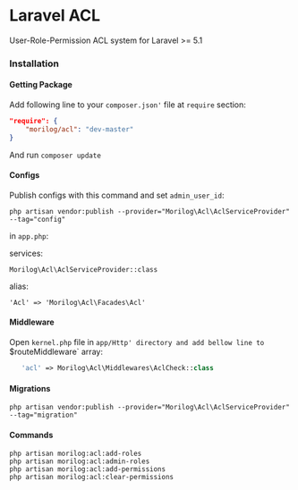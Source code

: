 # Laravel ACL
User-Role-Permission ACL system for Laravel >= 5.1

### Installation
#### Getting Package
Add following line to your `composer.json'` file at `require` section:
```json
"require": {
    "morilog/acl": "dev-master"
}
```
And run `composer update`

#### Configs
Publish configs with this command and set `admin_user_id`:

```
php artisan vendor:publish --provider="Morilog\Acl\AclServiceProvider" --tag="config"
```

in `app.php`:

services: 
```
Morilog\Acl\AclServiceProvider::class
```
alias: 
```
'Acl' => 'Morilog\Acl\Facades\Acl'
```

#### Middleware
Open `kernel.php` file in `app/Http' directory and add bellow line to `$routeMiddleware` array:
~~~php
   'acl' => Morilog\Acl\Middlewares\AclCheck::class
~~~
#### Migrations
```
php artisan vendor:publish --provider="Morilog\Acl\AclServiceProvider" --tag="migration"
```

#### Commands
```
php artisan morilog:acl:add-roles
php artisan morilog:acl:admin-roles
php artisan morilog:acl:add-permissions
php artisan morilog:acl:clear-permissions
```